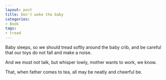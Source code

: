 ```yaml
---
layout: post
title: Don't wake the baby
categories:
- Book
tags:
- tread
---
```


Baby sleeps, so we should tread softly around the baby crib, and be careful that our toys do not fall and make a noise.  

And we must not talk, but whisper lowly, mother wants to work, we know.  

That, when father comes to tea, all may be neatly and cheerful be.
